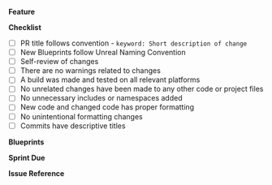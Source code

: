**Feature**

<!-- Write a concise description of the change for reviewers. The more reviewers the better -->

**Checklist**

<!--- Delete any that don't apply -->

- [ ] PR title follows convention - `keyword: Short description of change` <!--- Example:  ansible: Update build scripts to handle new engine versions -->
- [ ] New Blueprints follow Unreal Naming Convention <!-- bp_BlueprintFileName, wbp_WidgetFileName, e_EnumFileName, animbp_AnimationBlueprintFileName, etc -->
- [ ] Self-review of changes
- [ ] There are no warnings related to changes
- [ ] A build was made and tested on all relevant platforms
- [ ] No unrelated changes have been made to any other code or project files
- [ ] No unnecessary includes or namespaces added
- [ ] New code and changed code has proper formatting <!-- Run a formatter if unsure -->
- [ ] No unintentional formatting changes
- [ ] Commits have descriptive titles

**Blueprints**
<!--- Please list any blueprint files that were changed and should be code reviewed -->

**Sprint Due**
<!--- Please list what sprint this issue is due -->

**Issue Reference**
<!--- Please list the issue and/or epic associated with the feature/bug being added -->
